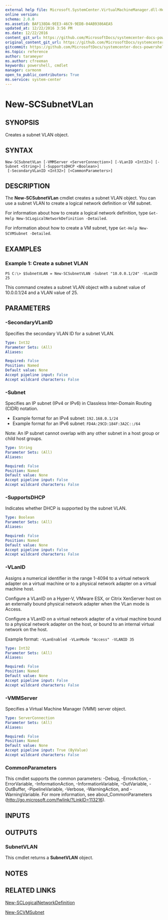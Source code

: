 ```yaml
---
external help file: Microsoft.SystemCenter.VirtualMachineManager.dll-Help.xml
online version: 
schema: 2.0.0
ms.assetid: BAF138DA-9EE3-46C9-9EDB-04AB9386AEA5
updated_at: 12/22/2016 3:56 PM
ms.date: 12/22/2016
content_git_url: https://github.com/MicrosoftDocs/systemcenter-docs-powershell/blob/master/systemcenter-cmdlets/SystemCenter2016/VirtualMachineManager/vlatest/New-SCSubnetVLan.md
original_content_git_url: https://github.com/MicrosoftDocs/systemcenter-docs-powershell/blob/master/systemcenter-cmdlets/SystemCenter2016/VirtualMachineManager/vlatest/New-SCSubnetVLan.md
gitcommit: https://github.com/MicrosoftDocs/systemcenter-docs-powershell/blob/96e5647587661652225fbdd2c797cd4d59d542bc/systemcenter-cmdlets/SystemCenter2016/VirtualMachineManager/vlatest/New-SCSubnetVLan.md
ms.topic: reference
author: tarameyer
ms.author: cfreeman
keywords: powershell, cmdlet
manager: carmonm
open_to_public_contributors: True
ms.service: system-center
---
```


# New-SCSubnetVLan

## SYNOPSIS
Creates a subnet VLAN object.

## SYNTAX

```
New-SCSubnetVLan [-VMMServer <ServerConnection>] [-VLanID <Int32>] [-Subnet <String>] [-SupportsDHCP <Boolean>]
 [-SecondaryVLanID <Int32>] [<CommonParameters>]
```

## DESCRIPTION
The **New-SCSubnetVLan** cmdlet creates a subnet VLAN object.
You can use a subnet VLAN to create a logical network definition or VM subnet.

For information about how to create a logical network definition, type `Get-Help New-SCLogicalNetworkDefinition -Detailed`.

For information about how to create a VM subnet, type `Get-Help New-SCVMSubnet -Detailed`.

## EXAMPLES

### Example 1: Create a subnet VLAN
```
PS C:\> $SubnetVLAN = New-SCSubnetVLAN -Subnet "10.0.0.1/24" -VLanID 25
```

This command creates a subnet VLAN object with a subnet value of 10.0.0.1/24 and a VLAN value of 25.

## PARAMETERS

### -SecondaryVLanID
Specifies the secondary VLAN ID for a subnet VLAN.

```yaml
Type: Int32
Parameter Sets: (All)
Aliases: 

Required: False
Position: Named
Default value: None
Accept pipeline input: False
Accept wildcard characters: False
```

### -Subnet
Specifies an IP subnet (IPv4 or IPv6) in Classless Inter-Domain Routing (CIDR) notation. 

- Example format for an IPv4 subnet: `192.168.0.1/24`
- Example format for an IPv6 subnet: `FD4A:29CD:184F:3A2C::/64`

Note: An IP subnet cannot overlap with any other subnet in a host group or child host groups.

```yaml
Type: String
Parameter Sets: (All)
Aliases: 

Required: False
Position: Named
Default value: None
Accept pipeline input: False
Accept wildcard characters: False
```

### -SupportsDHCP
Indicates whether DHCP is supported by the subnet VLAN.

```yaml
Type: Boolean
Parameter Sets: (All)
Aliases: 

Required: False
Position: Named
Default value: None
Accept pipeline input: False
Accept wildcard characters: False
```

### -VLanID
Assigns a numerical identifier in the range 1-4094 to a virtual network adapter on a virtual machine or to a physical network adapter on a virtual machine host.

Configure a VLanID on a Hyper-V, VMware ESX, or Citrix XenServer host on an externally bound physical network adapter when the VLan mode is Access.

Configure a VLanID on a virtual network adapter of a virtual machine bound to a physical network adapter on the host, or bound to an internal virtual network on the host.

Example format: `-VLanEnabled -VLanMode "Access" -VLANID 35`

```yaml
Type: Int32
Parameter Sets: (All)
Aliases: 

Required: False
Position: Named
Default value: None
Accept pipeline input: False
Accept wildcard characters: False
```

### -VMMServer
Specifies a Virtual Machine Manager (VMM) server object.

```yaml
Type: ServerConnection
Parameter Sets: (All)
Aliases: 

Required: False
Position: Named
Default value: None
Accept pipeline input: True (ByValue)
Accept wildcard characters: False
```

### CommonParameters
This cmdlet supports the common parameters: -Debug, -ErrorAction, -ErrorVariable, -InformationAction, -InformationVariable, -OutVariable, -OutBuffer, -PipelineVariable, -Verbose, -WarningAction, and -WarningVariable. For more information, see about_CommonParameters (http://go.microsoft.com/fwlink/?LinkID=113216).

## INPUTS

## OUTPUTS

### SubnetVLAN
This cmdlet returns a **SubnetVLAN** object.

## NOTES

## RELATED LINKS

[New-SCLogicalNetworkDefinition](xref:SystemCenter2016/VirtualMachineManager/vlatest/New-SCLogicalNetworkDefinition.md)

[New-SCVMSubnet](xref:SystemCenter2016/VirtualMachineManager/vlatest/New-SCVMSubnet.md)

